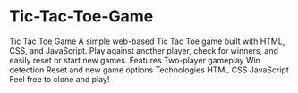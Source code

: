 # Tic-Tac-Toe-Game
Tic Tac Toe Game A simple web-based Tic Tac Toe game built with HTML, CSS, and JavaScript. Play against another player, check for winners, and easily reset or start new games.  Features Two-player gameplay Win detection Reset and new game options Technologies HTML CSS JavaScript Feel free to clone and play!
